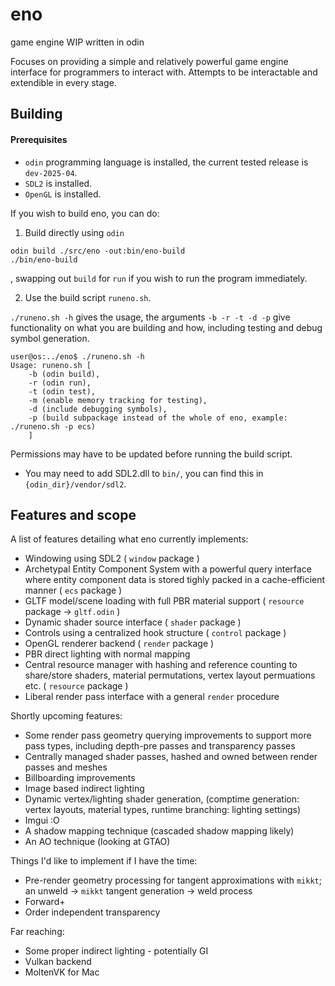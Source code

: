 # eno
game engine WIP written in odin

Focuses on providing a simple and relatively powerful game engine interface for programmers to interact with.
Attempts to be interactable and extendible in every stage.

## Building

#### Prerequisites
- `odin` programming language is installed, the current tested release is `dev-2025-04`.
- `SDL2` is installed.
- `OpenGL` is installed.

If you wish to build eno, you can do:

1. Build directly using `odin`
```
odin build ./src/eno -out:bin/eno-build
./bin/eno-build
```
, swapping out `build` for `run` if you wish to run the program immediately.

2. Use the build script `runeno.sh`.

`./runeno.sh -h` gives the usage, the arguments `-b -r -t -d -p` give functionality on what you are building and how, including testing and debug symbol generation.
```
user@os:../eno$ ./runeno.sh -h
Usage: runeno.sh [
    -b (odin build), 
    -r (odin run), 
    -t (odin test), 
    -m (enable memory tracking for testing),
    -d (include debugging symbols), 
    -p (build subpackage instead of the whole of eno, example: ./runeno.sh -p ecs)
    ]
```
Permissions may have to be updated before running the build script.

* You may need to add SDL2.dll to `bin/`, you can find this in `{odin_dir}/vendor/sdl2`.

## Features and scope
A list of features detailing what eno currently implements:

- Windowing using SDL2 ( `window` package )
- Archetypal Entity Component System with a powerful query interface where entity component data is stored tighly packed in a cache-efficient manner ( `ecs` package )
- GLTF model/scene loading with full PBR material support ( `resource` package -> `gltf.odin` )
- Dynamic shader source interface ( `shader` package )
- Controls using a centralized hook structure ( `control` package )
- OpenGL renderer backend ( `render` package )
- PBR direct lighting with normal mapping
- Central resource manager with hashing and reference counting to share/store shaders, material permutations, vertex layout permuations etc. ( `resource` package )
- Liberal render pass interface with a general `render` procedure

Shortly upcoming features:

- Some render pass geometry querying improvements to support more pass types, including depth-pre passes and transparency passes
- Centrally managed shader passes, hashed and owned between render passes and meshes
- Billboarding improvements
- Image based indirect lighting
- Dynamic vertex/lighting shader generation, (comptime generation: vertex layouts, material types,  runtime branching: lighting settings)
- Imgui :O
- A shadow mapping technique (cascaded shadow mapping likely)
- An AO technique (looking at GTAO)

Things I'd like to implement if I have the time:

- Pre-render geometry processing for tangent approximations with `mikkt`; an unweld -> `mikkt` tangent generation -> weld process
- Forward+
- Order independent transparency

Far reaching:
- Some proper indirect lighting - potentially GI
- Vulkan backend
- MoltenVK for Mac

